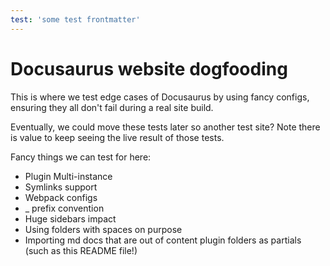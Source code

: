 ```yaml
---
test: 'some test frontmatter'
---
```


# Docusaurus website dogfooding

This is where we test edge cases of Docusaurus by using fancy configs, ensuring they all don't fail during a real site build.

Eventually, we could move these tests later so another test site? Note there is value to keep seeing the live result of those tests.

Fancy things we can test for here:

- Plugin Multi-instance
- Symlinks support
- Webpack configs
- \_ prefix convention
- Huge sidebars impact
- Using folders with spaces on purpose
- Importing md docs that are out of content plugin folders as partials (such as this README file!)
